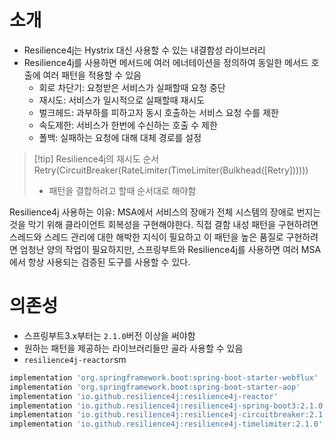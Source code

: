# 소개
- Resilience4j는 Hystrix 대신 사용할 수 있는 내결함성 라이브러리
- Resilience4j를 사용하면 메서드에 여러 에너테이션을 정의하여 동일한 메서드 호출에 여러 패턴을 적용할 수 있음
	- 회로 차단기: 요청받은 서비스가 실패할때 요청 중단
	- 재시도: 서비스가 일시적으로 실패할때 재시도
	- 벌크헤드: 과부하를 피하고자 동시 호출하는 서비스 요청 수를 제한
	- 속도제한: 서비스가 한번에 수신하는 호출 수 제한
	- 폴백: 실패하는 요청에 대해 대체 경로를 설정

> [!tip] Resilience4j의 재시도 순서
> Retry(CircuitBreaker(RateLimiter(TimeLimiter(Bulkhead([Retry])))))
> - 패턴을 결합하려고 할때 순서대로 해야함 

Resilience4j 사용하는 이유: MSA에서 서비스의 장애가 전체 시스템의 장애로 번지는 것을 막기 위해 클라이언트 회복성을 구현해야한다. 직접 결함 내성 패턴을 구현하려면 스레드와 스레드 관리에 대한 해박한 지식이 필요하고 이 패턴을 높은 품질로 구현하려면 엄청난 양의 작업이 필요하지만, 스프링부트와 Resilience4j를 사용하면 여러 MSA에서 항상 사용되는 검증된 도구를 사용할 수 있다.
# 의존성
- 스프링부트3.x부터는 `2.1.0`버전 이상을 써야함
- 원하는 패턴을 제공하는 라이브러리들만 골라 사용할 수 있음
- `resilience4j-reactor`sm
```gradle
implementation 'org.springframework.boot:spring-boot-starter-webflux'
implementation 'org.springframework.boot:spring-boot-starter-aop'
implementation 'io.github.resilience4j:resilience4j-reactor'
implementation 'io.github.resilience4j:resilience4j-spring-boot3:2.1.0'
implementation 'io.github.resilience4j:resilience4j-circuitbreaker:2.1.0'
implementation 'io.github.resilience4j:resilience4j-timelimiter:2.1.0'
```